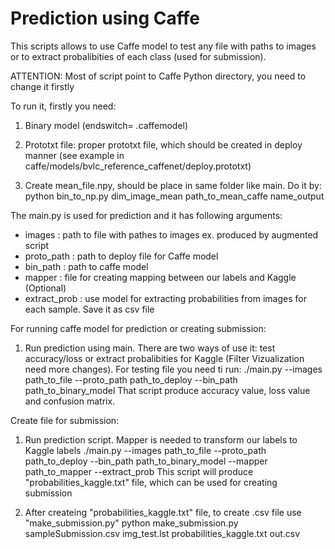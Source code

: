 # Prediction using Caffe

This scripts allows to use Caffe model to test any file with paths to images or to extract probalibities of each class (used for submission).

ATTENTION: Most of script point to Caffe Python directory, you need to change it firstly

To run it, firstly you need:
 1. Binary model (endswitch= .caffemodel)
 
 2. Prototxt file: proper prototxt file, which should be created in deploy manner (see example in caffe/models/bvlc_reference_caffenet/deploy.prototxt)
 
 3. Create mean_file.npy, should be place in same folder like main. Do it by:
  python bin_to_np.py dim_image_mean path_to_mean_caffe name_output

The main.py is used for prediction and it has following arguments:
  - images       : path to file with pathes to images ex. produced by augmented script
  - proto_path   : path to deploy file for Caffe model
  - bin_path     : path to caffe model
  - mapper       : file for creating mapping between our labels and Kaggle (Optional)
  - extract_prob : use model for extracting probabilities from images for each sample. Save it as csv file
  
  
For running caffe model for prediction or creating submission:
 1. Run prediction using main. There are two ways of use it: test accuracy/loss or extract    probalibities for Kaggle (Filter Vizualization need more changes). For testing file you need ti run:
  ./main.py --images path_to_file  --proto_path path_to_deploy --bin_path path_to_binary_model
  That script produce accuracy value, loss value and confusion matrix.
 
Create file for submission:
  1. Run prediction script. Mapper is needed to transform our labels to Kaggle labels
  ./main.py --images path_to_file  --proto_path path_to_deploy --bin_path path_to_binary_model --mapper path_to_mapper --extract_prob
  This script will produce "probabilities_kaggle.txt" file, which can be used for creating submission
 
 2. After createing "probabilities_kaggle.txt" file, to create .csv file use "make_submission.py"
  python make_submission.py sampleSubmission.csv img_test.lst probabilities_kaggle.txt out.csv

 